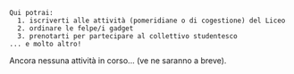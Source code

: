 ```
Qui potrai:
  1. iscriverti alle attività (pomeridiane o di cogestione) del Liceo
  2. ordinare le felpe/i gadget
  3. prenotarti per partecipare al collettivo studentesco
... e molto altro!
```

Ancora nessuna attività in corso... (ve ne saranno a breve).

